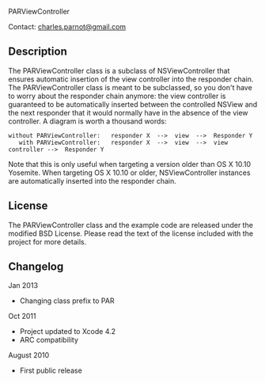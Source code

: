 PARViewController

Contact: charles.parnot@gmail.com

Description
-----------

The PARViewController class is a subclass of  NSViewController that ensures automatic insertion of the view controller into the responder chain. The PARViewController class is meant to be subclassed, so you don't have to worry about the responder chain anymore: the view controller is guaranteed to be automatically inserted between the controlled NSView and the next responder that it would normally have in the absence of the view controller. A diagram is worth a thousand words:

	without PARViewController:   responder X  -->  view  -->  Responder Y
	   with PARViewController:   responder X  -->  view  -->  view controller -->  Responder Y

Note that this is only useful when targeting a version older than OS X 10.10 Yosemite. When targeting OS X 10.10 or older, NSViewController instances are automatically inserted into the responder chain.



License
-------

The PARViewController class and the example code are released under the modified BSD License. Please read the text of the license included with the project for more details.



Changelog
---------

Jan 2013

* Changing class prefix to PAR

Oct 2011

* Project updated to Xcode 4.2
* ARC compatibility

August 2010

* First public release
